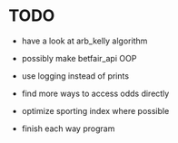 # TODO

- have a look at arb_kelly algorithm
- possibly make betfair_api OOP
- use logging instead of prints

- find more ways to access odds directly

- optimize sporting index where possible
- finish each way program
